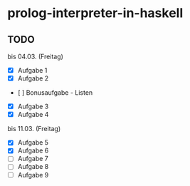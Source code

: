 # prolog-interpreter-in-haskell

## TODO
bis 04.03. (Freitag)
- [x] Aufgabe 1 
- [x] Aufgabe 2
- [ ] Bonusaufgabe - Listen
- [x] Aufgabe 3
- [x] Aufgabe 4

bis 11.03. (Freitag)
- [x] Aufgabe 5
- [x] Aufgabe 6
- [ ] Aufgabe 7
- [ ] Aufgabe 8
- [ ] Aufgabe 9
